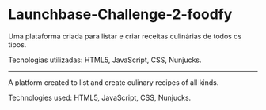 # Launchbase-Challenge-2-foodfy


Uma plataforma criada para listar e criar receitas culinárias de todos os tipos.

Tecnologias utilizadas: HTML5, JavaScript, CSS, Nunjucks.

_____


A platform created to list and create culinary recipes of all kinds.

Technologies used: HTML5, JavaScript, CSS, Nunjucks.
